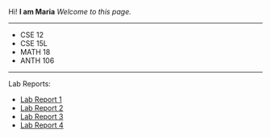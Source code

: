 Hi!
**I am Maria**
*Welcome to this page.*

---

* CSE 12
* CSE 15L
* MATH 18
* ANTH 106

---

Lab Reports:
* [Lab Report 1](https://mariawaseem.github.io/cse15l-lab-reports/lab-report-1-week-2.html)
* [Lab Report 2](https://mariawaseem.github.io/cse15l-lab-reports/lab-report-2-week-4.html)
* [Lab Report 3](https://mariawaseem.github.io/cse15l-lab-reports/lab-report-3-week-6.html)
* [Lab Report 4](https://mariawaseem.github.io/cse15l-lab-reports/lab-report-4-week-8.html)
